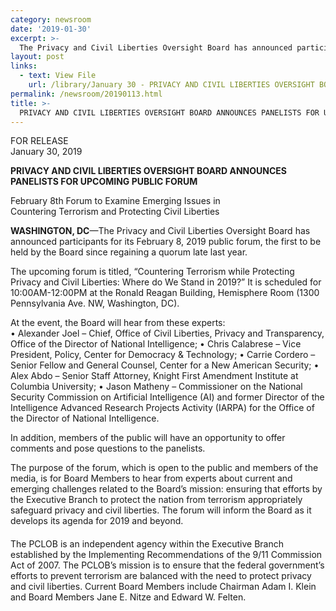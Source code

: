 ```yaml
---
category: newsroom
date: '2019-01-30'
excerpt: >-
  The Privacy and Civil Liberties Oversight Board has announced participants for its February 8, 2019 public forum, the first to be held by the Board since regaining a quorum late last year:
layout: post
links:
  - text: View File
    url: /library/January 30 - PRIVACY AND CIVIL LIBERTIES OVERSIGHT BOARD PANELIST.pdf
permalink: /newsroom/20190113.html
title: >-
  PRIVACY AND CIVIL LIBERTIES OVERSIGHT BOARD ANNOUNCES PANELISTS FOR UPCOMING PUBLIC FORUM
---
```

FOR RELEASE  
January 30, 2019

**PRIVACY AND CIVIL LIBERTIES OVERSIGHT BOARD ANNOUNCES PANELISTS FOR UPCOMING PUBLIC FORUM**
  
February 8th Forum to Examine Emerging Issues in  
Countering Terrorism and Protecting Civil Liberties  
  
**WASHINGTON, DC**—The Privacy and Civil Liberties Oversight Board has announced
participants for its February 8, 2019 public forum, the first to be held by the Board since regaining a
quorum late last year.   
  
The upcoming forum is titled, “Countering Terrorism while Protecting Privacy and Civil 
Liberties: Where do We Stand in 2019?”  It is scheduled for 10:00AM-12:00PM at the Ronald
Reagan Building, Hemisphere Room (1300 Pennsylvania Ave. NW, Washington, DC). 
  
At the event, the Board will hear from these experts:  
• Alexander Joel – Chief, Office of Civil Liberties, Privacy and Transparency, Office of the
Director of National Intelligence; 
• Chris Calabrese – Vice President, Policy, Center for Democracy & Technology; 
• Carrie Cordero – Senior Fellow and General Counsel, Center for a New American Security; 
• Alex Abdo – Senior Staff Attorney, Knight First Amendment Institute at Columbia University; 
• Jason Matheny – Commissioner on the National Security Commission on Artificial Intelligence
(AI) and former Director of the Intelligence Advanced Research Projects Activity (IARPA) for the
Office of the Director of National Intelligence. 
  
In addition, members of the public will have an opportunity to offer comments and pose
questions to the panelists. 
  
The purpose of the forum, which is open to the public and members of the media, is for Board
Members to hear from experts about current and emerging challenges related to the Board’s mission: 
ensuring that efforts by the Executive Branch to protect the nation from terrorism appropriately
safeguard privacy and civil liberties.  The forum will inform the Board as it develops its agenda for 2019
and beyond. 
####
  
The PCLOB is an independent agency within the Executive Branch established by the Implementing
Recommendations of the 9/11 Commission Act of 2007.  The PCLOB’s mission is to ensure that the federal
government’s efforts to prevent terrorism are balanced with the need to protect privacy and civil liberties.  Current
Board Members include Chairman Adam I. Klein and Board Members Jane E. Nitze and Edward W. Felten. 
  

